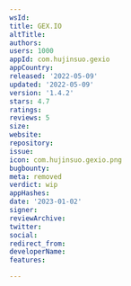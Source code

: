```yaml
---
wsId: 
title: GEX.IO
altTitle: 
authors: 
users: 1000
appId: com.hujinsuo.gexio
appCountry: 
released: '2022-05-09'
updated: '2022-05-09'
version: '1.4.2'
stars: 4.7
ratings: 
reviews: 5
size: 
website: 
repository: 
issue: 
icon: com.hujinsuo.gexio.png
bugbounty: 
meta: removed
verdict: wip
appHashes: 
date: '2023-01-02'
signer: 
reviewArchive: 
twitter: 
social: 
redirect_from: 
developerName: 
features: 

---
```


